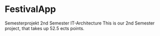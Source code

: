 # FestivalApp
Semesterprojekt 2nd Semester IT-Architecture
This is our 2nd Semester project, that takes up 52.5 ects points.
